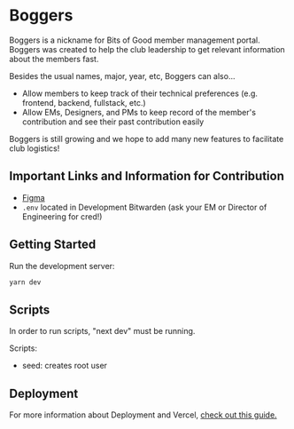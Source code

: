 # Boggers

Boggers is a nickname for Bits of Good member management portal. Boggers was created to help the club leadership to get relevant information about the members fast.

Besides the usual names, major, year, etc, Boggers can also...

- Allow members to keep track of their technical preferences (e.g. frontend, backend, fullstack, etc.)
- Allow EMs, Designers, and PMs to keep record of the member's contribution and see their past contribution easily

Boggers is still growing and we hope to add many new features to facilitate club logistics!

## Important Links and Information for Contribution

- [Figma](https://www.figma.com/file/DCNuHaQO59vK4FD3xbRfMS/Boggers-%2F-Fall22?node-id=2%3A4&t=9zbqfsiumcyXkIxW-0)
- `.env` located in Development Bitwarden (ask your EM or Director of Engineering for cred!)

## Getting Started

Run the development server:

```bash
yarn dev
```

## Scripts

In order to run scripts, "next dev" must be running.

Scripts:

- seed: creates root user

## Deployment

For more information about Deployment and Vercel, <a href="https://www.notion.so/gtbitsofgood/General-Deployment-Pointers-Vercel-763e769ef0074ff8b12c85c3d4809ba9">check out this guide.</a>
